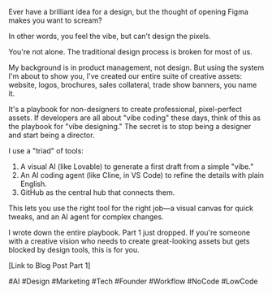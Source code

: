 Ever have a brilliant idea for a design, but the thought of opening Figma makes you want to scream?

In other words, you feel the vibe, but can't design the pixels.

You're not alone. The traditional design process is broken for most of us.

My background is in product management, not design. But using the system I'm about to show you, I've created our entire suite of creative assets: website, logos, brochures, sales collateral, trade show banners, you name it.

It's a playbook for non-designers to create professional, pixel-perfect assets. If developers are all about "vibe coding" these days, think of this as the playbook for "vibe designing." The secret is to stop being a designer and start being a director.

I use a "triad" of tools:
1.  A visual AI (like Lovable) to generate a first draft from a simple "vibe."
2.  An AI coding agent (like Cline, in VS Code) to refine the details with plain English.
3.  GitHub as the central hub that connects them.

This lets you use the right tool for the right job—a visual canvas for quick tweaks, and an AI agent for complex changes.

I wrote down the entire playbook. Part 1 just dropped. If you're someone with a creative vision who needs to create great-looking assets but gets blocked by design tools, this is for you.

[Link to Blog Post Part 1]

#AI #Design #Marketing #Tech #Founder #Workflow #NoCode #LowCode
